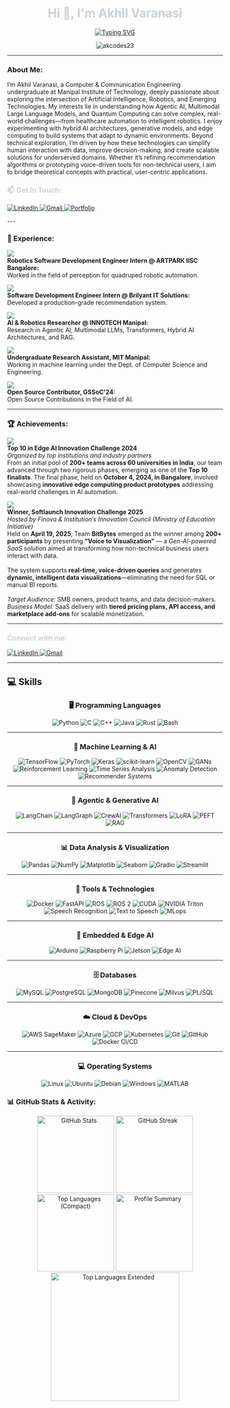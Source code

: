 <h1 align="center" style="color:#c9d1d9;">Hi 👋, I'm Akhil Varanasi</h1>

<div align="center">
  <a href="https://git.io/typing-svg">
    <img src="https://readme-typing-svg.demolab.com/?center=True&duration=3000&pause=500&lines=Agentic+AI+Developer;Multimodal+LLM+Researcher;Quantum+Computing+Enthusiast;Edge+AI+Innovator;AI+Solutions+Architect;Robotics+Perception+Engineer" alt="Typing SVG" />
  </a>
</div>


<p align="center">
  <img src="https://komarev.com/ghpvc/?username=akcodes23&label=Profile%20views&color=gray&style=flat" alt="akcodes23" />
</p>

---
<h3 align="left">About Me:</h3>
<p align="left">
    I’m Akhil Varanasi, a Computer & Communication Engineering undergraduate at Manipal Institute of Technology, deeply passionate about exploring the intersection of Artificial Intelligence, Robotics, and Emerging Technologies. My interests lie in understanding how Agentic AI, Multimodal Large Language Models, and Quantum Computing can solve complex, real-world challenges—from healthcare automation to intelligent robotics. I enjoy experimenting with hybrid AI architectures, generative models, and edge computing to build systems that adapt to dynamic environments. Beyond technical exploration, I’m driven by how these technologies can simplify human interaction with data, improve decision-making, and create scalable solutions for underserved domains. Whether it’s refining recommendation algorithms or prototyping voice-driven tools for non-technical users, I aim to bridge theoretical concepts with practical, user-centric applications.
</p>



<h3 align="left" style="color:#c9d1d9;">📫 Get In Touch:</h3>
<p align="left">
  <a href="https://www.linkedin.com/in/akhil-varanasi" target="blank">
    <img src="https://img.shields.io/badge/LinkedIn-0077B5?style=for-the-badge&logo=linkedin&logoColor=white" alt="LinkedIn" />
  </a>
  <a href="mailto:akhilvaranasi23@gmail.com" target="blank">
    <img src="https://img.shields.io/badge/Gmail-D14836?style=for-the-badge&logo=gmail&logoColor=white" alt="Gmail" />
  </a>
  <a href="https://akhil-portfolio-eta.vercel.app/" target="blank">
    <img src="https://img.shields.io/badge/Portfolio-000000?style=for-the-badge&logo=vercel&logoColor=white" alt="Portfolio" />
  </a>
</p>
---

<h3 align="left">🧠 Experience:</h3>

<p>
  <img src="https://img.shields.io/badge/Internship-Robotics%20SDE%20@%20ARTPARK%20IISC-blue?style=for-the-badge&logo=robots&logoColor=white" />
  <br>
  <strong>Robotics Software Development Engineer Intern @ ARTPARK IISC Bangalore:</strong><br>
  Worked in the field of perception for quadruped robotic automation.
</p>

<p>
  <img src="https://img.shields.io/badge/Internship-SDE%20@%20Brilyant%20IT%20Solutions-green?style=for-the-badge&logo=next.js&logoColor=white" />
  <br>
  <strong>Software Development Engineer Intern @ Brilyant IT Solutions:</strong><br>
  Developed a production-grade recommendation system.
</p>

<p>
  <img src="https://img.shields.io/badge/Research-AI%20%26%20Robotics%20@%20INNOTECH-purple?style=for-the-badge&logo=ai&logoColor=white" />
  <br>
  <strong>AI & Robotics Researcher @ INNOTECH Manipal:</strong><br>
  Research in Agentic AI, Multimodal LLMs, Transformers, Hybrid AI Architectures, and RAG.
</p>

<p>
  <img src="https://img.shields.io/badge/Research-ML%20@%20MIT%20Manipal-yellow?style=for-the-badge&logo=python&logoColor=black" />
  <br>
  <strong>Undergraduate Research Assistant, MIT Manipal:</strong><br>
  Working in machine learning under the Dept. of Computer Science and Engineering.
</p>

<p>
  <img src="https://img.shields.io/badge/Open%20Source-GSSoC'24-orange?style=for-the-badge&logo=github&logoColor=white" />
  <br>
  <strong>Open Source Contributor, GSSoC'24:</strong><br>
  Open Source Contributions in the Field of AI.
</p>


---

<h3 align="left">🏆 Achievements:</h3>

<p>
  <img src="https://img.shields.io/badge/Top%2010-Edge%20AI%20Innovation%20Challenge%202024-blueviolet?style=for-the-badge&logo=brain&logoColor=white" />
  <br>
  <strong>Top 10 in Edge AI Innovation Challenge 2024</strong><br>
  <em>Organized by top institutions and industry partners</em><br>
  From an initial pool of <strong>200+ teams across 60 universities in India</strong>, our team advanced through two rigorous phases, emerging as one of the <strong>Top 10 finalists</strong>. The final phase, held on <strong>October 4, 2024, in Bangalore</strong>, involved showcasing <strong>innovative edge computing product prototypes</strong> addressing real-world challenges in AI automation.
</p>

<p>
  <img src="https://img.shields.io/badge/Winner-Softlaunch%20Innovation%20Challenge%202025-orange?style=for-the-badge&logo=lightning&logoColor=white" />
  <br>
  <strong>Winner, Softlaunch Innovation Challenge 2025</strong><br>
  <em>Hosted by Finova & Institution’s Innovation Council (Ministry of Education Initiative)</em><br>
  Held on <strong>April 19, 2025</strong>, Team <strong>BitBytes</strong> emerged as the winner among <strong>200+ participants</strong> by presenting <strong>"Voice to Visualization"</strong> — a <em>Gen-AI-powered SaaS solution</em> aimed at transforming how non-technical business users interact with data.<br><br>
  The system supports <strong>real-time, voice-driven queries</strong> and generates <strong>dynamic, intelligent data visualizations</strong>—eliminating the need for SQL or manual BI reports. <br><br>
  <em>Target Audience:</em> SMB owners, product teams, and data decision-makers.<br>
  <em>Business Model:</em> SaaS delivery with <strong>tiered pricing plans, API access, and marketplace add-ons</strong> for scalable monetization.
</p>

  

---

<h3 align="left" style="color:#c9d1d9;">Connect with me:</h3>
<p align="left">
  <a href="https://www.linkedin.com/in/akhil-varanasi" target="blank">
    <img src="https://img.shields.io/badge/LinkedIn-0077B5?style=for-the-badge&logo=linkedin&logoColor=white" alt="LinkedIn" />
  </a>
  <a href="mailto:akhilvaranasi23@gmail.com" target="blank">
    <img src="https://img.shields.io/badge/Gmail-D14836?style=for-the-badge&logo=gmail&logoColor=white" alt="Gmail" />
  </a>
</p>

---

## 💻 Skills

<div align="center">

### 🖥️ Programming Languages  
![Python](https://img.shields.io/badge/Python-3670A0?style=for-the-badge&logo=python&logoColor=ffdd54) ![C](https://img.shields.io/badge/C-%2300599C.svg?style=for-the-badge&logo=c&logoColor=white) ![C++](https://img.shields.io/badge/C++-%2300599C.svg?style=for-the-badge&logo=c%2B%2B&logoColor=white) ![Java](https://img.shields.io/badge/Java-%23ED8B00.svg?style=for-the-badge&logo=java&logoColor=white) ![Rust](https://img.shields.io/badge/Rust-000000?style=for-the-badge&logo=rust&logoColor=white) ![Bash](https://img.shields.io/badge/Bash/Shell-4EAA25?style=for-the-badge&logo=gnu-bash&logoColor=white)

---

### 🧠 Machine Learning & AI  
![TensorFlow](https://img.shields.io/badge/TensorFlow-%23FF6F00.svg?style=for-the-badge&logo=TensorFlow&logoColor=white) ![PyTorch](https://img.shields.io/badge/PyTorch-%23EE4C2C.svg?style=for-the-badge&logo=pytorch&logoColor=white) ![Keras](https://img.shields.io/badge/Keras-%23D00000.svg?style=for-the-badge&logo=Keras&logoColor=white) ![scikit-learn](https://img.shields.io/badge/scikit--learn-%23F7931E.svg?style=for-the-badge&logo=scikit-learn&logoColor=white) ![OpenCV](https://img.shields.io/badge/OpenCV-%23white.svg?style=for-the-badge&logo=opencv&logoColor=black) ![GANs](https://img.shields.io/badge/GANs-black?style=for-the-badge&logoColor=white) ![Reinforcement Learning](https://img.shields.io/badge/Reinforcement%20Learning-blue?style=for-the-badge&logoColor=white) ![Time Series Analysis](https://img.shields.io/badge/Time%20Series%20Analysis-orange?style=for-the-badge&logoColor=white) ![Anomaly Detection](https://img.shields.io/badge/Anomaly%20Detection-red?style=for-the-badge&logoColor=white) ![Recommender Systems](https://img.shields.io/badge/Recommender%20Systems-lightgrey?style=for-the-badge&logoColor=white)

---

### 🔁 Agentic & Generative AI  
![LangChain](https://img.shields.io/badge/LangChain-000000?style=for-the-badge&logo=LangChain&logoColor=white) ![LangGraph](https://img.shields.io/badge/LangGraph-000000?style=for-the-badge&logoColor=white) ![CrewAI](https://img.shields.io/badge/CrewAI-000000?style=for-the-badge&logoColor=white) ![Transformers](https://img.shields.io/badge/Transformers-FFD21F?style=for-the-badge&logo=huggingface&logoColor=black) ![LoRA](https://img.shields.io/badge/LoRA-green?style=for-the-badge&logoColor=white) ![PEFT](https://img.shields.io/badge/PEFT-grey?style=for-the-badge&logoColor=white) ![RAG](https://img.shields.io/badge/RAG-orange?style=for-the-badge&logoColor=white)

---

### 📊 Data Analysis & Visualization  
![Pandas](https://img.shields.io/badge/Pandas-%23150458.svg?style=for-the-badge&logo=pandas&logoColor=white) ![NumPy](https://img.shields.io/badge/NumPy-%23013243.svg?style=for-the-badge&logo=numpy&logoColor=white) ![Matplotlib](https://img.shields.io/badge/Matplotlib-%23ffffff.svg?style=for-the-badge&logo=matplotlib&logoColor=black) ![Seaborn](https://img.shields.io/badge/Seaborn-lightblue?style=for-the-badge&logoColor=white) ![Gradio](https://img.shields.io/badge/Gradio-%2300C4CC.svg?style=for-the-badge&logo=Gradio&logoColor=white) ![Streamlit](https://img.shields.io/badge/Streamlit-%23FF4B4B.svg?style=for-the-badge&logo=streamlit&logoColor=white)

---

### 🧰 Tools & Technologies  
![Docker](https://img.shields.io/badge/Docker-%230db7ed.svg?style=for-the-badge&logo=docker&logoColor=white) ![FastAPI](https://img.shields.io/badge/FastAPI-005571?style=for-the-badge&logo=fastapi&logoColor=white) ![ROS](https://img.shields.io/badge/ROS-black?style=for-the-badge&logo=ros&logoColor=white) ![ROS 2](https://img.shields.io/badge/ROS2-purple?style=for-the-badge&logo=ros&logoColor=white) ![CUDA](https://img.shields.io/badge/CUDA-%230075B6.svg?style=for-the-badge&logo=nvidia&logoColor=white) ![NVIDIA Triton](https://img.shields.io/badge/NVIDIA%20Triton-76B900?style=for-the-badge&logo=nvidia&logoColor=white) ![Speech Recognition](https://img.shields.io/badge/Speech%20Recognition-grey?style=for-the-badge&logoColor=white) ![Text to Speech](https://img.shields.io/badge/Text%20to%20Speech-grey?style=for-the-badge&logoColor=white) ![MLops](https://img.shields.io/badge/MLOps-black?style=for-the-badge&logoColor=white)

---

### 🧠 Embedded & Edge AI  
![Arduino](https://img.shields.io/badge/Arduino-00979D?style=for-the-badge&logo=arduino&logoColor=white) ![Raspberry Pi](https://img.shields.io/badge/Raspberry%20Pi-C51A4A?style=for-the-badge&logo=raspberrypi&logoColor=white) ![Jetson](https://img.shields.io/badge/Jetson%20Nano-76B900?style=for-the-badge&logo=nvidia&logoColor=white) ![Edge AI](https://img.shields.io/badge/Edge%20AI-blue?style=for-the-badge&logoColor=white)

---

### 🗄️ Databases  
![MySQL](https://img.shields.io/badge/MySQL-%2300f.svg?style=for-the-badge&logo=mysql&logoColor=white) ![PostgreSQL](https://img.shields.io/badge/PostgreSQL-%23316192.svg?style=for-the-badge&logo=postgresql&logoColor=white) ![MongoDB](https://img.shields.io/badge/MongoDB-%234ea94b.svg?style=for-the-badge&logo=mongodb&logoColor=white) ![Pinecone](https://img.shields.io/badge/Pinecone-0050C8?style=for-the-badge&logoColor=white) ![Milvus](https://img.shields.io/badge/Milvus-00B0FF?style=for-the-badge&logoColor=white) ![PL/SQL](https://img.shields.io/badge/PL--SQL-darkblue?style=for-the-badge&logo=oracle&logoColor=white)

---

### ☁️ Cloud & DevOps  
![AWS SageMaker](https://img.shields.io/badge/AWS%20SageMaker-%23232F3E.svg?style=for-the-badge&logo=amazonaws&logoColor=white) ![Azure](https://img.shields.io/badge/Azure-0078D4?style=for-the-badge&logo=microsoftazure&logoColor=white) ![GCP](https://img.shields.io/badge/GCP-4285F4?style=for-the-badge&logo=googlecloud&logoColor=white) ![Kubernetes](https://img.shields.io/badge/Kubernetes-326CE5?style=for-the-badge&logo=kubernetes&logoColor=white) ![Git](https://img.shields.io/badge/Git-%23F05033.svg?style=for-the-badge&logo=git&logoColor=white) ![GitHub](https://img.shields.io/badge/GitHub-%23121011.svg?style=for-the-badge&logo=github&logoColor=white) ![Docker CI/CD](https://img.shields.io/badge/Docker%20CI%2FCD-blue?style=for-the-badge&logo=docker&logoColor=white)

---

### 💻 Operating Systems  
![Linux](https://img.shields.io/badge/Linux-%23FCC624.svg?style=for-the-badge&logo=linux&logoColor=black) ![Ubuntu](https://img.shields.io/badge/Ubuntu-E95420?style=for-the-badge&logo=ubuntu&logoColor=white) ![Debian](https://img.shields.io/badge/Debian-D70A53?style=for-the-badge&logo=debian&logoColor=white) ![Windows](https://img.shields.io/badge/Windows-0078D6?style=for-the-badge&logo=windows&logoColor=white) ![MATLAB](https://img.shields.io/badge/MATLAB-0076A8?style=for-the-badge&logo=mathworks&logoColor=white)

</div>



<h3 align="left">📊 GitHub Stats & Activity:</h3>

<div align="center">

  <!-- GitHub Stats -->
  <img src="https://github-readme-stats.vercel.app/api?username=akcodes23&show_icons=true&locale=en&theme=github_dark" alt="GitHub Stats" height="180px"/>
  
  <!-- GitHub Streak -->
  <img src="https://github-readme-streak-stats.herokuapp.com/?user=akcodes23&theme=github-dark" alt="GitHub Streak" height="180px"/>

  <!-- Most Used Languages (Compact) -->
  <img src="https://github-readme-stats.vercel.app/api/top-langs?username=akcodes23&show_icons=true&locale=en&layout=compact&theme=github_dark" alt="Top Languages (Compact)" height="180px"/>

  <!-- GitHub Profile Summary Card -->
  <img src="http://github-profile-summary-cards.vercel.app/api/cards/profile-details?username=akcodes23&theme=nord_dark" alt="Profile Summary" height="180px"/>

  <!-- Extended Top Languages Card (Enlarged) -->
  <img src="https://github-readme-stats.vercel.app/api/top-langs/?username=akcodes23&langs_count=10&title_color=3382ed&text_color=14b8a6&icon_color=ec4899&bg_color=ffffff&hide_border=true&locale=en&custom_title=Top%20Languages" alt="Top Languages Extended" width="300px"/>

</div>

